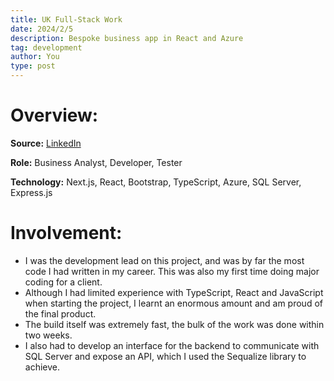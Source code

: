 ```yaml
---
title: UK Full-Stack Work
date: 2024/2/5
description: Bespoke business app in React and Azure
tag: development
author: You
type: post
---
```


# Overview:


**Source:** [LinkedIn](https://www.linkedin.com/posts/enercloud_enerclouds-first-international-client-weve-activity-7160862606453264384-YubJ)

**Role:** Business Analyst, Developer, Tester

**Technology:** Next.js, React, Bootstrap, TypeScript, Azure, SQL Server, Express.js 


# Involvement:

* I was the development lead on this project, and was by far the most code I had written in my career. This was also my first time doing major coding for a client. 
* Although I had limited experience with TypeScript, React and JavaScript when starting the project, I learnt an enormous amount and am proud of the final product. 
* The build itself was extremely fast, the bulk of the work was done within two weeks. 
* I also had to develop an interface for the backend to communicate with SQL Server and expose an API, which I used the Sequalize library to achieve. 